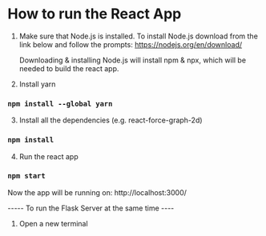 # How to run the React App 

1. Make sure that Node.js is installed. To install Node.js download from the link below and follow the prompts:
        https://nodejs.org/en/download/ 

    Downloading & installing Node.js will install npm & npx, which will be needed to build the react app.

2. Install yarn
### `npm install --global yarn`

3. Install all the dependencies (e.g. react-force-graph-2d)
### `npm install`

4. Run the react app
### `npm start`

Now the app will be running on: http://localhost:3000/

----- To run the Flask Server at the same time ----
1. Open a new terminal

